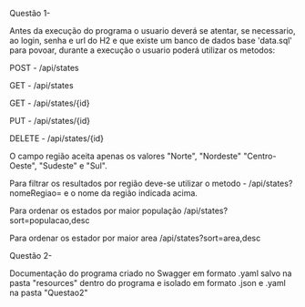 Questão 1- 

Antes da execução do programa o usuario deverá se atentar, se necessario, ao login, senha e url do H2 e que existe um banco de dados base 'data.sql' para povoar, durante a execução o usuario poderá utilizar os metodos:

POST - /api/states

GET - /api/states

GET - /api/states/{id}

PUT - /api/states/{id}

DELETE - /api/states/{id}

O campo região aceita apenas os valores "Norte", "Nordeste" "Centro-Oeste", "Sudeste" e "Sul". 

Para filtrar os resultados por região deve-se utilizar o metodo - /api/states?nomeRegiao= e o nome da região indicada acima.

Para ordenar os estados por maior população /api/states?sort=populacao,desc

Para ordenar os estador por maior area /api/states?sort=area,desc



Questão 2-

Documentação do programa criado no Swagger em formato .yaml salvo na pasta "resources" dentro do programa e isolado em formato .json e .yaml na pasta "Questao2"
